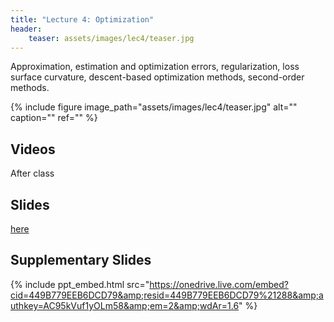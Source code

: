 ```yaml
---
title: "Lecture 4: Optimization"
header:
    teaser: assets/images/lec4/teaser.jpg
---
```


Approximation, estimation and optimization errors, regularization, loss surface
curvature, descent-based optimization methods, second-order methods.




{% include figure image_path="assets/images/lec4/teaser.jpg" alt="" caption="" ref="" %}

## Videos

After class

## Slides


[here](https://github.com/vistalab-technion/cs236781/blob/master/assets/236781_lec4_5.pptx)

## Supplementary Slides

{% include ppt_embed.html
src="https://onedrive.live.com/embed?cid=449B779EEB6DCD79&amp;resid=449B779EEB6DCD79%21288&amp;authkey=AC95kVuf1yOLm58&amp;em=2&amp;wdAr=1.6" %}
